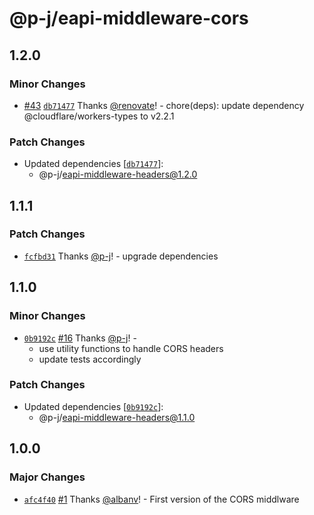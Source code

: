 # @p-j/eapi-middleware-cors

## 1.2.0

### Minor Changes

- [#43](https://github.com/p-j/eapi/pull/43) [`db71477`](https://github.com/p-j/eapi/commit/db714778f0fff11313fd648b40f990557aedd0e9) Thanks [@renovate](https://github.com/apps/renovate)! - chore(deps): update dependency @cloudflare/workers-types to v2.2.1

### Patch Changes

- Updated dependencies [[`db71477`](https://github.com/p-j/eapi/commit/db714778f0fff11313fd648b40f990557aedd0e9)]:
  - @p-j/eapi-middleware-headers@1.2.0

## 1.1.1

### Patch Changes

- [`fcfbd31`](https://github.com/p-j/eapi/commit/fcfbd310f2debb960cccbfb785ab4885a2a82c31) Thanks [@p-j](https://github.com/p-j)! - upgrade dependencies

## 1.1.0

### Minor Changes

- [`0b9192c`](https://github.com/p-j/eapi/commit/0b9192c9ac94194b86cd93726102fb76d44c1249) [#16](https://github.com/p-j/eapi/pull/16) Thanks [@p-j](https://github.com/p-j)! -
  - use utility functions to handle CORS headers
  - update tests accordingly

### Patch Changes

- Updated dependencies [[`0b9192c`](https://github.com/p-j/eapi/commit/0b9192c9ac94194b86cd93726102fb76d44c1249)]:
  - @p-j/eapi-middleware-headers@1.1.0

## 1.0.0

### Major Changes

- [`afc4f40`](https://github.com/p-j/eapi/commit/afc4f40f7c750e45332b6ae23bb30180e18cc06f) [#1](https://github.com/p-j/eapi/pull/1) Thanks [@albanv](https://github.com/albanv)! - First version of the CORS middlware
